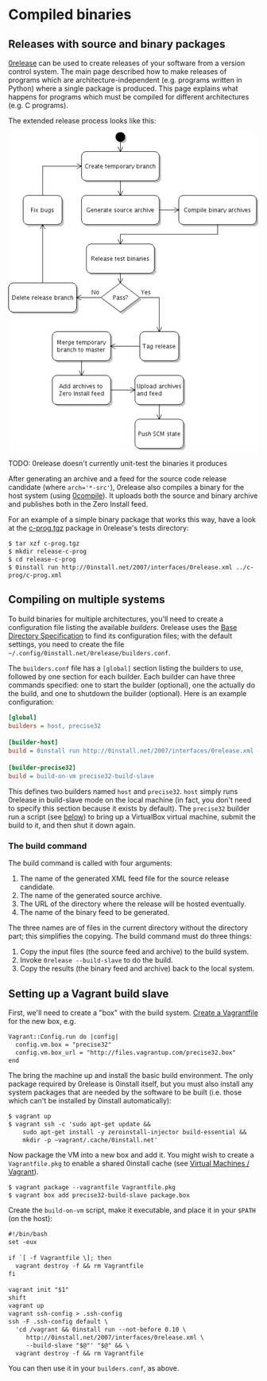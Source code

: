 # Compiled binaries

## Releases with source and binary packages

[0release](../0release/index.md) can be used to create releases of your software from a version control system. The main page described how to make releases of programs which are architecture-independent (e.g. programs written in Python) where a single package is produced. This page explains what happens for programs which must be compiled for different architectures (e.g. C programs).

The extended release process looks like this:

![The release process with binary packages](../../img/uml/release-process-binaries.png)

TODO: 0release doesn't currently unit-test the binaries it produces

After generating an archive and a feed for the source code release candidate (where `arch='*-src'`), 0release also compiles a binary for the host system (using [0compile](../0compile/index.md)). It uploads both the source and binary archive and publishes both in the Zero Install feed.

For an example of a simple binary package that works this way, have a look at the [c-prog.tgz](http://repo.or.cz/w/0release.git?a=blob;f=tests/c-prog.tgz;h=ae1f06864c70f65fdef5a00065fb82eec809d6dc;hb=a7bce06b6494407b2d80124c65f13493e3b44378) package in 0release's tests directory:

```shell
$ tar xzf c-prog.tgz
$ mkdir release-c-prog
$ cd release-c-prog
$ 0install run http://0install.net/2007/interfaces/0release.xml ../c-prog/c-prog.xml
```

## Compiling on multiple systems

To build binaries for multiple architectures, you'll need to create a configuration file listing the available _builders_. 0release uses the [Base Directory Specification](http://www.freedesktop.org/wiki/Specifications/basedir-spec) to find its configuration files; with the default settings, you need to create the file `~/.config/0install.net/0release/builders.conf`.

The `builders.conf` file has a `[global]` section listing the builders to use, followed by one section for each builder. Each builder can have three commands specified: one to start the builder (optional), one the actually do the build, and one to shutdown the builder (optional). Here is an example configuration:

```ini
[global]
builders = host, precise32

[builder-host]
build = 0install run http://0install.net/2007/interfaces/0release.xml --build-slave "$@"

[builder-precise32]
build = build-on-vm precise32-build-slave
```

This defines two builders named `host` and `precise32`. `host` simply runs 0release in build-slave mode on the local machine (in fact, you don't need to specify this section because it exists by default). The `precise32` builder run a script (see [below](#setting-up-a-vagrant-build-slave)) to bring up a VirtualBox virtual machine, submit the build to it, and then shut it down again.

### The build command

The build command is called with four arguments:

1.  The name of the generated XML feed file for the source release candidate.
2.  The name of the generated source archive.
3.  The URL of the directory where the release will be hosted eventually.
4.  The name of the binary feed to be generated.

The three names are of files in the current directory without the directory part; this simplifies the copying. The build command must do three things:

1.  Copy the input files (the source feed and archive) to the build system.
2.  Invoke `0release --build-slave` to do the build.
3.  Copy the results (the binary feed and archive) back to the local system.

## Setting up a Vagrant build slave

First, we'll need to create a "box" with the build system. [Create a Vagrantfile](http://docs.vagrantup.com/) for the new box, e.g.

```vagrant
Vagrant::Config.run do |config|
  config.vm.box = "precise32"
  config.vm.box_url = "http://files.vagrantup.com/precise32.box"
end
```

The bring the machine up and install the basic build environment. The only package required by 0release is 0install itself, but you must also install any system packages that are needed by the software to be built (i.e. those which can't be installed by 0install automatically):

```shell
$ vagrant up
$ vagrant ssh -c 'sudo apt-get update && 
    sudo apt-get install -y zeroinstall-injector build-essential &&
    mkdir -p ~vagrant/.cache/0install.net'
```

Now package the VM into a new box and add it. You might wish to create a `Vagrantfile.pkg` to enable a shared 0install cache (see [Virtual Machines / Vagrant](../../details/virtual-machines.md#vagrant)).

```shell
$ vagrant package --vagrantfile Vagrantfile.pkg
$ vagrant box add precise32-build-slave package.box
```

Create the `build-on-vm` script, make it executable, and place it in your `$PATH` (on the host):

```shell
#!/bin/bash
set -eux

if `[ -f Vagrantfile \]; then
  vagrant destroy -f && rm Vagrantfile
fi

vagrant init "$1"
shift
vagrant up
vagrant ssh-config > .ssh-config
ssh -F .ssh-config default \
  'cd /vagrant && 0install run --not-before 0.10 \
     http://0install.net/2007/interfaces/0release.xml \
     --build-slave "$@"' "$@" && \
  vagrant destroy -f && rm Vagrantfile
```

You can then use it in your `builders.conf`, as above.
